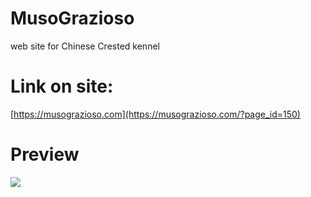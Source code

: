 # MusoGrazioso

web site for Chinese Crested kennel

# Link on site:

[https://musograzioso.com](https://musograzioso.com/?page_id=150)

# Preview

![](./images/site.gif)
